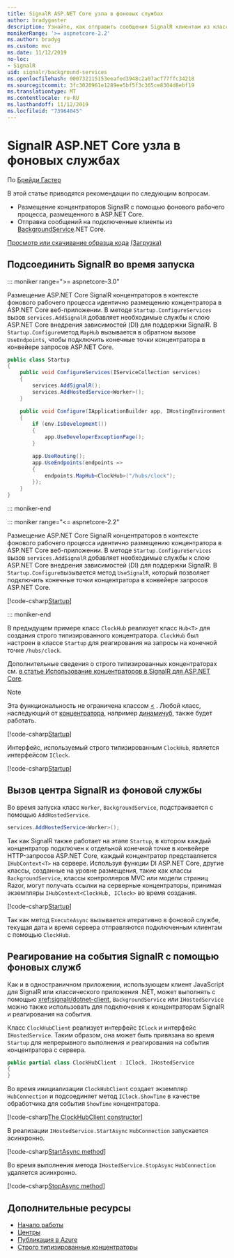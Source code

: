 ```yaml
---
title: SignalR ASP.NET Core узла в фоновых службах
author: bradygaster
description: Узнайте, как отправить сообщения SignalR клиентам из классов .NET Core BackgroundService.
monikerRange: '>= aspnetcore-2.2'
ms.author: bradyg
ms.custom: mvc
ms.date: 11/12/2019
no-loc:
- SignalR
uid: signalr/background-services
ms.openlocfilehash: 000732115153eeafed3948c2a07acf77ffc34218
ms.sourcegitcommit: 3fc3020961e1289ee5bf5f3c365ce8304d8ebf19
ms.translationtype: MT
ms.contentlocale: ru-RU
ms.lasthandoff: 11/12/2019
ms.locfileid: "73964045"
---
```

# <a name="host-aspnet-core-opno-locsignalr-in-background-services"></a>SignalR ASP.NET Core узла в фоновых службах

По [Брейди Гастер](https://twitter.com/bradygaster)

В этой статье приводятся рекомендации по следующим вопросам.

* Размещение концентраторов SignalR с помощью фонового рабочего процесса, размещенного в ASP.NET Core.
* Отправка сообщений на подключенные клиенты из [BackgroundService](xref:Microsoft.Extensions.Hosting.BackgroundService).NET Core.

[Просмотр или скачивание образца кода](https://github.com/aspnet/AspNetCore.Docs/tree/master/aspnetcore/signalr/background-service/sample/) [(Загрузка)](xref:index#how-to-download-a-sample)

## <a name="wire-up-opno-locsignalr-during-startup"></a>Подсоединить SignalR во время запуска

::: moniker range=">= aspnetcore-3.0"

Размещение ASP.NET Core SignalR концентраторов в контексте фонового рабочего процесса идентично размещению концентратора в ASP.NET Core веб-приложении. В методе `Startup.ConfigureServices` вызов `services.AddSignalR` добавляет необходимые службы к слою ASP.NET Core внедрения зависимостей (DI) для поддержки SignalR. В `Startup.Configure`метод `MapHub` вызывается в обратном вызове `UseEndpoints`, чтобы подключить конечные точки концентратора в конвейере запросов ASP.NET Core.

```csharp
public class Startup
{
    public void ConfigureServices(IServiceCollection services)
    {
        services.AddSignalR();
        services.AddHostedService<Worker>();
    }

    public void Configure(IApplicationBuilder app, IHostingEnvironment env)
    {
        if (env.IsDevelopment())
        {
            app.UseDeveloperExceptionPage();
        }

        app.UseRouting();
        app.UseEndpoints(endpoints =>
        {
            endpoints.MapHub<ClockHub>("/hubs/clock");
        });
    }
}
```

::: moniker-end

::: moniker range="<= aspnetcore-2.2"

Размещение ASP.NET Core SignalR концентраторов в контексте фонового рабочего процесса идентично размещению концентратора в ASP.NET Core веб-приложении. В методе `Startup.ConfigureServices` вызов `services.AddSignalR` добавляет необходимые службы к слою ASP.NET Core внедрения зависимостей (DI) для поддержки SignalR. В `Startup.Configure`вызывается метод `UseSignalR`, который позволяет подключить конечные точки концентратора в конвейере запросов ASP.NET Core.

[!code-csharp[Startup](background-service/sample/Server/Startup.cs?name=Startup)]

::: moniker-end

В предыдущем примере класс `ClockHub` реализует класс `Hub<T>` для создания строго типизированного концентратора. `ClockHub` был настроен в классе `Startup` для реагирования на запросы на конечной точке `/hubs/clock`.

Дополнительные сведения о строго типизированных концентраторах см. [в статье Использование концентраторов в SignalR для ASP.NET Core](xref:signalr/hubs#strongly-typed-hubs).

> [!NOTE]
> Эта функциональность не ограничена классом [\<](xref:Microsoft.AspNetCore.SignalR.Hub`1) . Любой класс, наследующий от [концентратора](xref:Microsoft.AspNetCore.SignalR.Hub), например [динамичуб](xref:Microsoft.AspNetCore.SignalR.DynamicHub), также будет работать.

[!code-csharp[Startup](background-service/sample/Server/ClockHub.cs?name=ClockHub)]

Интерфейс, используемый строго типизированным `ClockHub`, является интерфейсом `IClock`.

[!code-csharp[Startup](background-service/sample/HubServiceInterfaces/IClock.cs?name=IClock)]

## <a name="call-a-opno-locsignalr-hub-from-a-background-service"></a>Вызов центра SignalR из фоновой службы

Во время запуска класс `Worker`, `BackgroundService`, подстраивается с помощью `AddHostedService`.

```csharp
services.AddHostedService<Worker>();
```

Так как SignalR также работает на этапе `Startup`, в котором каждый концентратор подключен к отдельной конечной точке в конвейере HTTP-запросов ASP.NET Core, каждый концентратор представляется `IHubContext<T>` на сервере. Используя функции DI ASP.NET Core, другие классы, созданные на уровне размещения, такие как классы `BackgroundService`, классы контроллеров MVC или модели страниц Razor, могут получать ссылки на серверные концентраторы, принимая экземпляры `IHubContext<ClockHub, IClock>` во время создания.

[!code-csharp[Startup](background-service/sample/Server/Worker.cs?name=Worker)]

Так как метод `ExecuteAsync` вызывается итеративно в фоновой службе, текущая дата и время сервера отправляются подключенным клиентам с помощью `ClockHub`.

## <a name="react-to-opno-locsignalr-events-with-background-services"></a>Реагирование на события SignalR с помощью фоновых служб

Как и в одностраничном приложении, использующем клиент JavaScript для SignalR или классического приложения .NET, может выполнять с помощью <xref:signalr/dotnet-client>, `BackgroundService` или `IHostedService` можно также использовать для подключения к концентраторам SignalR и реагирования на события.

Класс `ClockHubClient` реализует интерфейс `IClock` и интерфейс `IHostedService`. Таким образом, она может быть привязана во время `Startup` для непрерывного выполнения и реагирования на события концентратора с сервера.

```csharp
public partial class ClockHubClient : IClock, IHostedService
{
}
```

Во время инициализации `ClockHubClient` создает экземпляр `HubConnection` и подсоединяет метод `IClock.ShowTime` в качестве обработчика для события `ShowTime` концентратора.

[!code-csharp[The ClockHubClient constructor](background-service/sample/Clients.ConsoleTwo/ClockHubClient.cs?name=ClockHubClientCtor)]

В реализации `IHostedService.StartAsync` `HubConnection` запускается асинхронно.

[!code-csharp[StartAsync method](background-service/sample/Clients.ConsoleTwo/ClockHubClient.cs?name=StartAsync)]

Во время выполнения метода `IHostedService.StopAsync` `HubConnection` удаляется асинхронно.

[!code-csharp[StopAsync method](background-service/sample/Clients.ConsoleTwo/ClockHubClient.cs?name=StopAsync)]

## <a name="additional-resources"></a>Дополнительные ресурсы

* [Начало работы](xref:tutorials/signalr)
* [Центры](xref:signalr/hubs)
* [Публикация в Azure](xref:signalr/publish-to-azure-web-app)
* [Строго типизированные концентраторы](xref:signalr/hubs#strongly-typed-hubs)
